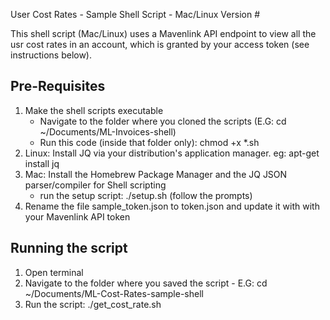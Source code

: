 User Cost Rates - Sample Shell Script - Mac/Linux Version #

This shell script (Mac/Linux) uses a Mavenlink API endpoint to view all the usr cost rates in an account, which is granted by your access token (see instructions below).

## Pre-Requisites ##

  1. Make the shell scripts executable
      - Navigate to the folder where you cloned the scripts (E.G: cd ~/Documents/ML-Invoices-shell)
      - Run this code (inside that folder only): chmod +x *.sh
  2. Linux: Install JQ via your distribution's application manager. eg: apt-get install jq
  3. Mac: Install the Homebrew Package Manager and the JQ JSON parser/compiler for Shell scripting
     - run the setup script: ./setup.sh (follow the prompts)
  4. Rename the file sample_token.json to token.json and update it with with your Mavenlink API token

## Running the script ##

  1. Open terminal
  2. Navigate to the folder where you saved the script
    - E.G: cd ~/Documents/ML-Cost-Rates-sample-shell
  3. Run the script: ./get_cost_rate.sh
